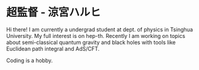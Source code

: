 # 超監督 - 涼宮ハルヒ

Hi there! I am currently a undergrad student at dept. of physics in Tsinghua University. My full interest is on hep-th. Recently I am working on topics about semi-classical quantum gravity and black holes with tools like Euclidean path integral and AdS/CFT.

Coding is a hobby.
